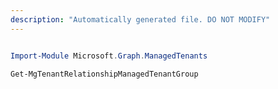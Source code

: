 ```yaml
---
description: "Automatically generated file. DO NOT MODIFY"
---
```


```powershell

Import-Module Microsoft.Graph.ManagedTenants

Get-MgTenantRelationshipManagedTenantGroup

```